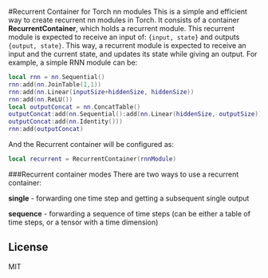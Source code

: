 #Recurrent Container for Torch nn modules
This is a simple and efficient way to create recurrent nn modules in Torch. It consists of a container **RecurrentContainer**, which holds a recurrent module.
This recurrent module is expected to receive an input of: `{input, state}` and outputs `{output, state}`. This way, a recurrent module is expected to receive an input and the
current state, and updates its state while giving an output.
For example, a simple RNN module can be:
```lua
local rnn = nn.Sequential()
rnn:add(nn.JoinTable(1,1))
rnn:add(nn.Linear(inputSize+hiddenSize, hiddenSize))
rnn:add(nn.ReLU())
local outputConcat = nn.ConcatTable()
outputConcat:add(nn.Sequential():add(nn.Linear(hiddenSize, outputSize)):add(nn.LogSoftMax()))
outputConcat:add(nn.Identity()))
rnn:add(outputConcat)
```
And the Recurrent container will be configured as:
```lua
local recurrent = RecurrentContainer(rnnModule)
```

###Recurrent container modes
There are two ways to use a recurrent container:

**single** - forwarding one time step and getting a subsequent single output

**sequence** - forwarding a sequence of time steps (can be either a table of time steps, or a tensor with a time dimension)
## License

MIT
